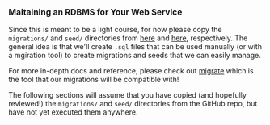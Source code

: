 ### Maitaining an RDBMS for Your Web Service

Since this is meant to be a light course, for now please copy the `migrations/` and `seed/` directories from [here]() and [here](), respectively. The general idea is that  we'll create `.sql` files that can be used manually (or with a mgiration tool) to create migrations and seeds that we can easily manage.

For more in-depth docs and reference, please check out [migrate](https://github.com/golang-migrate/migrate) which is the tool that our migrations will be compatible with!

The following sections will assume that you have copied (and hopefully reviewed!) the `migrations/` and `seed/` directories from the GitHub repo, but have not yet executed them anywhere.
